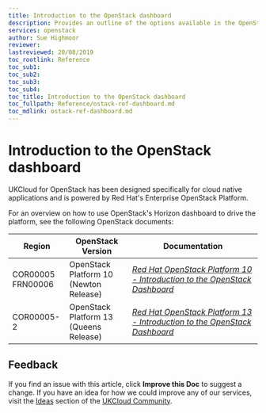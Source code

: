 ```yaml
---
title: Introduction to the OpenStack dashboard
description: Provides an outline of the options available in the OpenStack dashboard user interface used to drive UKCloud for Openstack
services: openstack
author: Sue Highmoor
reviewer:
lastreviewed: 20/08/2019
toc_rootlink: Reference
toc_sub1:
toc_sub2:
toc_sub3:
toc_sub4:
toc_title: Introduction to the OpenStack dashboard
toc_fullpath: Reference/ostack-ref-dashboard.md
toc_mdlink: ostack-ref-dashboard.md
---
```


# Introduction to the OpenStack dashboard

UKCloud for OpenStack has been designed specifically for cloud native applications and is powered by Red Hat's Enterprise OpenStack Platform.

For an overview on how to use OpenStack's Horizon dashboard to drive the platform, see the following OpenStack documents:


| Region              | OpenStack Version                      | Documentation |
|---------------------|----------------------------------------|---------------|
| COR00005 <BR> FRN00006 | OpenStack Platform 10 <BR> (Newton Release) | [*Red Hat OpenStack Platform 10 - Introduction to the OpenStack Dashboard*](https://access.redhat.com/documentation/en-us/red_hat_openstack_platform/10/pdf/introduction_to_the_openstack_dashboard/Red_Hat_OpenStack_Platform-10-Introduction_to_the_OpenStack_Dashboard-en-US.pdf) |
| COR00005-2 | OpenStack Platform 13 <BR> (Queens Release) | [*Red Hat OpenStack Platform 13 - Introduction to the OpenStack Dashboard* ](https://access.redhat.com/documentation/en-us/red_hat_openstack_platform/13/pdf/introduction_to_the_openstack_dashboard/Red_Hat_OpenStack_Platform-13-Introduction_to_the_OpenStack_Dashboard-en-US.pdf) |

## Feedback

If you find an issue with this article, click **Improve this Doc** to suggest a change. If you have an idea for how we could improve any of our services, visit the [Ideas](https://community.ukcloud.com/ideas) section of the [UKCloud Community](https://community.ukcloud.com).
